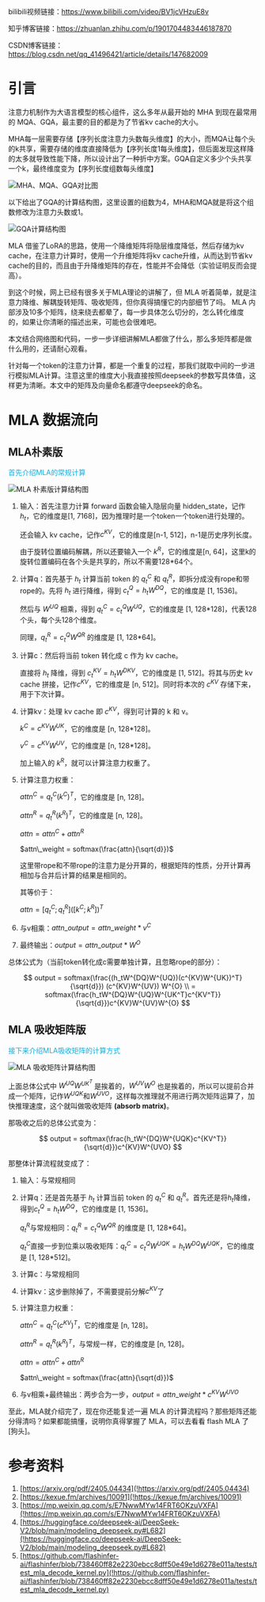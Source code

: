 bilibili视频链接：https://www.bilibili.com/video/BV1jcVHzuE8v

知乎博客链接：https://zhuanlan.zhihu.com/p/1901704483446187870

CSDN博客链接：https://blog.csdn.net/qq_41496421/article/details/147682009

# 引言

注意力机制作为大语言模型的核心组件，这么多年从最开始的 MHA 到现在最常用的 MQA、GQA，最主要的目的都是为了节省kv cache的大小。

MHA每一层需要存储【序列长度注意力头数每头维度】的大小，而MQA让每个头的k共享，需要存储的维度直接降低为【序列长度1每头维度】，但后面发现这样降的太多就导致性能下降，所以设计出了一种折中方案。GQA自定义多少个头共享一个k，最终维度变为【序列长度组数每头维度】

![MHA、MQA、GQA对比图](https://s3.bmp.ovh/imgs/2025/05/02/af5fe3eb5d013b2d.png)

以下给出了GQA的计算结构图，这里设置的组数为4，MHA和MQA就是将这个组数修改为注意力头数或1。

![GQA计算结构图](https://s3.bmp.ovh/imgs/2025/05/02/6db3ca6846ac2e30.png)

MLA 借鉴了LoRA的思路，使用一个降维矩阵将隐层维度降低，然后存储为kv cache，在注意力计算时，使用一个升维矩阵将kv cache升维，从而达到节省kv cache的目的，而且由于升降维矩阵的存在，性能并不会降低（实验证明反而会提高）。

到这个时候，网上已经有很多关于MLA理论的讲解了，但 MLA 听着简单，就是注意力降维、解耦旋转矩阵、吸收矩阵，但你真得搞懂它的内部细节了吗。
MLA 内部涉及10多个矩阵，绕来绕去都晕了，每一步具体怎么切分的，怎么转化维度的，如果让你清晰的描述出来，可能也会很难吧。

本文结合网络图和代码，一步一步详细讲解MLA都做了什么，那么多矩阵都是做什么用的，还请耐心观看。

针对每一个token的注意力计算，都是一个重复的过程，那我们就取中间的一步进行模拟MLA计算。注意这里的维度大小我直接按照deepseek的参数写具体值，这样更为清晰。本文中的矩阵及向量命名都遵守deepseek的命名。

# MLA 数据流向

## MLA朴素版

<font color="grayblue">首先介绍MLA的常规计算</font>

![MLA 朴素版计算结构图](https://s3.bmp.ovh/imgs/2025/05/02/11a583759cfc5c45.png)

1. 输入：首先注意力计算 forward 函数会输入隐层向量 hidden_state，记作$h_t$，它的维度是[1, 7168]，因为推理时是一个token一个token进行处理的。
   
   还会输入 kv cache，记作$c^{KV}$，它的维度是[n-1, 512]，n-1是历史序列长度。
   
   由于旋转位置编码解耦，所以还要输入一个 $k^R$，它的维度是[n, 64]，这里k的旋转位置编码在各个头是共享的，所以不需要128*64个。
2. 计算q：首先基于 $h_t$ 计算当前 token 的 $q_t^C$ 和 $q_t^R$，即拆分成没有rope和带rope的。先将 $h_t$ 进行降维，得到 $c_t^Q=h_tW^{DQ}$，它的维度是 [1, 1536]。
   
   然后与 $W^{UQ}$ 相乘，得到 $q_t^C=c_t^QW^{UQ}$，它的维度是 [1, 128*128]，代表128个头，每个头128个维度。
   
   同理，$q_t^R=c_t^QW^{QR}$ 的维度是 [1, 128*64]。
3. 计算c：然后将当前 token 转化成 c 作为 kv cache。
   
   直接将 $h_t$ 降维，得到 $c_t^{KV}=h_tW^{DKV}$，它的维度是 [1, 512]。将其与历史 kv cache 拼接，记作$c^{KV}$，它的维度是 [n, 512]。同时将本次的  $c^{KV}$ 存储下来，用于下次计算。
4. 计算kv：处理 kv cache 即 $c^{KV}$，得到可计算的 k 和 v。
   
   $k^C=c^{KV}W^{UK}$，它的维度是 [n, 128*128]。
   
   $v^C=c^{KV}W^{UV}$，它的维度是 [n, 128*128]。
   
   加上输入的 $k^R$，就可以计算注意力权重了。
5. 计算注意力权重：
   
   $attn^C = q_t^C(k^C)^T$，它的维度是 [n, 128]。
   
   $attn^R = q_t^R(k^R)^T$，它的维度是 [n, 128]。
   
   $attn = attn^C + attn^R$
   
   $attn\_weight = softmax(\frac{attn}{\sqrt{d}})$
   
   这里带rope和不带rope的注意力是分开算的，根据矩阵的性质，分开计算再相加与合并后计算的结果是相同的。
   
   其等价于：
   
   $attn = [q_t^C; q_t^R]([k^C; k^R])^T$
6. 与v相乘：$attn\_output = attn\_weight * v^C$
7. 最终输出：$output = attn\_output * W^{O}$

总体公式为（当前token转化成c需要单独计算，且忽略rope的部分）：

$$
output = softmax(\frac{(h_tW^{DQ}W^{UQ})(c^{KV}W^{UK})^T}{\sqrt{d}}) (c^{KV}W^{UV}) W^{O} \\
= softmax(\frac{h_tW^{DQ}W^{UQ}W^{UK^T}c^{KV^T}}{\sqrt{d}})c^{KV}W^{UV}W^{O}
$$

## MLA 吸收矩阵版

<font color="grayblue">接下来介绍MLA吸收矩阵的计算方式</font>

![MLA 吸收矩阵计算结构图](https://s3.bmp.ovh/imgs/2025/05/02/aa6f1f91280160ce.png)

上面总体公式中 $W^{UQ}W^{UK^T}$ 是挨着的，$W^{UV}W^{O}$ 也是挨着的，所以可以提前合并成一个矩阵，记作$W^{UQK}$和$W^{UVO}$，这样每次推理就不用进行两次矩阵运算了，加快推理速度，这个就叫做吸收矩阵 **(absorb matrix)**。

那吸收之后的总体公式变为：

$$
output = softmax(\frac{h_tW^{DQ}W^{UQK}c^{KV^T}}{\sqrt{d}})c^{KV}W^{UVO}
$$

那整体计算流程就变成了：

1. 输入：与常规相同
2. 计算q：还是首先基于 $h_t$ 计算当前 token 的 $q_t^C$ 和 $q_t^R$。首先还是将$h_t$降维，得到$c_t^Q=h_tW^{DQ}$，它的维度是 [1, 1536]。
   
   $q_t^R$与常规相同：$q_t^R=c_t^QW^{QR}$ 的维度是 [1, 128*64]。
   
   $q_t^C$直接一步到位乘以吸收矩阵：$q_t^C=c_t^QW^{UQK}=h_tW^{DQ}W^{UQK}$，它的维度是 [1, 128*512]。
3. 计算c：与常规相同
4. 计算kv：这步删除掉了，不需要提前分解$c^{KV}$了
5. 计算注意力权重：
   
   $attn^C = q_t^C(c^{KV})^T$，它的维度是 [n, 128]。
   
   $attn^R = q_t^R(k^R)^T$，与常规一样，它的维度是 [n, 128]。
   
   $attn = attn^C + attn^R$
   
   $attn\_weight = softmax(\frac{attn}{\sqrt{d}})$
6. 与v相乘+最终输出：两步合为一步，$output = attn\_weight * c^{KV}W^{UVO}$

至此，MLA就介绍完了，现在你还能复述一遍 MLA 的计算流程吗？那些矩阵还能分得清吗？如果都能搞懂，说明你真得掌握了 MLA，可以去看看 flash MLA 了[狗头]。

# 参考资料

1. [https://arxiv.org/pdf/2405.04434](!https://arxiv.org/pdf/2405.04434)
2. [https://kexue.fm/archives/10091](!https://kexue.fm/archives/10091)
3. [https://mp.weixin.qq.com/s/E7NwwMYw14FRT6OKzuVXFA](!https://mp.weixin.qq.com/s/E7NwwMYw14FRT6OKzuVXFA)
4. [https://huggingface.co/deepseek-ai/DeepSeek-V2/blob/main/modeling_deepseek.py#L682](!https://huggingface.co/deepseek-ai/DeepSeek-V2/blob/main/modeling_deepseek.py#L682)
5. [https://github.com/flashinfer-ai/flashinfer/blob/738460ff82e2230ebcc8dff50e49e1d6278e011a/tests/test_mla_decode_kernel.py](!https://github.com/flashinfer-ai/flashinfer/blob/738460ff82e2230ebcc8dff50e49e1d6278e011a/tests/test_mla_decode_kernel.py)

